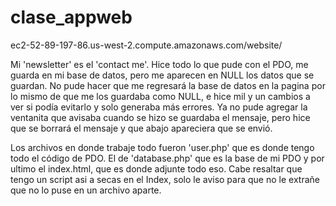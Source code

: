 # clase_appweb


ec2-52-89-197-86.us-west-2.compute.amazonaws.com/website/

Mi 'newsletter' es el 'contact me'. Hice todo lo que pude con el PDO, me guarda en mi base de datos, pero me aparecen en NULL los datos que se guardan. No pude hacer que me regresará la base de datos en la pagina por lo mismo de que me los guardaba como NULL, e hice mil y un cambios a ver si podía evitarlo y solo
generaba más errores. Ya no pude agregar la ventanita que avisaba cuando se hizo se guardaba el mensaje, pero hice que se borrará el mensaje y que abajo
apareciera que se envió.

Los archivos en donde trabaje todo fueron 'user.php' que es donde tengo todo el
código de PDO. El de 'database.php' que es la base de mi PDO y por ultimo el 
index.html, que es donde adjunte todo eso. Cabe resaltar que tengo un script
asi a secas en el Index, solo le aviso para que no le extrañe que no lo puse
en un archivo aparte.

